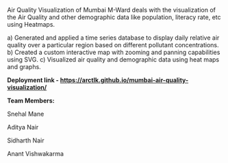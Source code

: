 Air Quality Visualization of Mumbai M-Ward deals with the visualization of the Air Quality and other demographic data like population, literacy rate, etc using Heatmaps.


a) Generated and applied a time series database to display daily relative air quality over a particular region based on different pollutant concentrations.
b) Created a custom interactive map with zooming and panning capabilities using SVG.
c) Visualized air quality and demographic data using heat maps and graphs.


**Deployment link - https://arctlk.github.io/mumbai-air-quality-visualization/**


**Team Members:**

Snehal Mane

Aditya Nair

Sidharth Nair

Anant Vishwakarma
